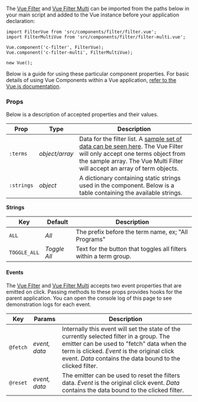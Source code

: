 The [Vue Filter](#vue-filter) and [Vue Filter Multi](#vue-filter-multi) can be imported from the paths below in your main script and added to the Vue instance before your application declaration:

    import FilterVue from 'src/components/filter/filter.vue';
    import FilterMultiVue from 'src/components/filter/filter-multi.vue';

    Vue.component('c-filter', FilterVue);
    Vue.component('c-filter-multi', FilterMultiVue);

    new Vue();

Below is a guide for using these particular component properties. For basic details of using Vue Components within a Vue application, [refer to the Vue.js documentation](https://vuejs.org/v2/guide/components.html).

### Props

Below is a description of accepted properties and their values.

Prop       | Type            | Description
-----------|-----------------|-
`:terms`   | *object/array*  | Data for the filter list. A [sample set of data can be seen here](https://github.com/CityOfNewYork/ACCESS-NYC-PATTERNS/blob/master/src/components/filter/filter.data.js). The Vue Filter will only accept one terms object from the sample array. The Vue Multi Filter will accept an array of term objects.
`:strings` | *object*        | A dictionary containing static strings used in the component. Below is a table containing the available strings.

**Strings**

Key          | Default      | Description
-------------|--------------|-
`ALL`        | *All*        | The prefix before the term name, ex; "All Programs"
`TOGGLE_ALL` | *Toggle All* | Text for the button that toggles all filters within a term group.

#### Events

The [Vue Filter](#vue-filter) and [Vue Filter Multi](#vue-filter-multi) accepts two event properties that are emitted on click. Passing methods to these props provides hooks for the parent application. You can open the console log of this page to see demonstration logs for each event.

Key      | Params        | Description
---------|---------------|-
`@fetch` | *event, data* | Internally this event will set the state of the currently selected filter in a group. The emitter can be used to "fetch" data when the term is clicked. *Event* is the original click event. *Data* contains the data bound to the clicked filter.
`@reset` | *event, data* | The emitter can be used to reset the filters data. *Event* is the original click event. *Data* contains the data bound to the clicked filter.